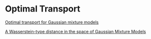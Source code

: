 # Optimal Transport

[Optimal transport for Gaussian mixture models](https://arxiv.org/pdf/1710.07876.pdf)

[A Wasserstein-type distance in the space of Gaussian Mixture Models](https://arxiv.org/pdf/1907.05254.pdf)
